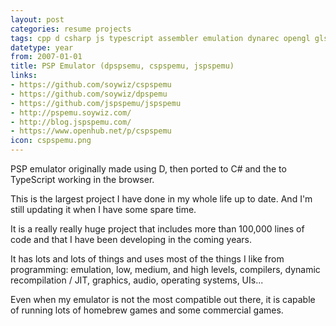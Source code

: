 ```yaml
---
layout: post
categories: resume projects
tags: cpp d csharp js typescript assembler emulation dynarec opengl glsl git tdd ast compression image_processing audio_processing dsp video_processing containers muxing binary_files sockets linux windows mac android ios wp
datetype: year
from: 2007-01-01
title: PSP Emulator (dpspsemu, cspspemu, jspspemu)
links:
- https://github.com/soywiz/cspspemu
- https://github.com/soywiz/dpspemu
- https://github.com/jspspemu/jspspemu
- http://pspemu.soywiz.com/
- http://blog.jspspemu.com/
- https://www.openhub.net/p/cspspemu
icon: cspspemu.png
---
```


PSP emulator originally made using D, then ported to C# and the to TypeScript working in the browser.

This is the largest project I have done in my whole life up to date. And I'm still updating it when I have some spare time.

It is a really really huge project that includes more than 100,000 lines of code and that I have been developing in the coming years.

It has lots and lots of things and uses most of the things I like from programming: emulation, low, medium, and high levels, compilers, dynamic recompilation / JIT, graphics,
audio, operating systems, UIs...

Even when my emulator is not the most compatible out there, it is capable of running lots of homebrew games and some commercial games.
